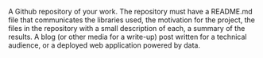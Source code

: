 A Github repository of your work.
The repository must have a README.md file that communicates the libraries used, the motivation for the project, the files in the repository with a small description of each, a summary of the results.
A blog (or other media for a write-up) post written for a technical audience, or a deployed web application powered by data.

